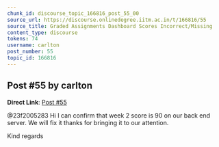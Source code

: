 ```yaml
---
chunk_id: discourse_topic_166816_post_55_00
source_url: https://discourse.onlinedegree.iitm.ac.in/t/166816/55
source_title: Graded Assignments Dashboard Scores Incorrect/Missing
content_type: discourse
tokens: 74
username: carlton
post_number: 55
topic_id: 166816
---
```


## Post #55 by carlton

**Direct Link**: [Post #55](https://discourse.onlinedegree.iitm.ac.in/t/166816/55)

@23f2005283 Hi I can confirm that week 2 score is 90 on our back end server. We will fix it thanks for bringing it to our attention.

Kind regards
